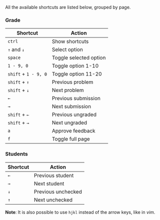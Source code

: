 All the available shortcuts are listed below, grouped by page.

### Grade

| Shortcut             | Action                 |
| -------------------- | ---------------------- |
| `ctrl`               | Show shortcuts         |
| `↑` and `↓`          | Select option          |
| `space`              | Toggle selected option |
| `1 - 9, 0`           | Toggle option 1-10     |
| `shift` + `1 - 9, 0` | Toggle option 11-20    |
| `shift` + `↑`        | Previous problem       |
| `shift` + `↓`        | Next problem           |
| `←`                  | Previous submission    |
| `→`                  | Next submission        |
| `shift` + `←`        | Previous ungraded      |
| `shift` + `→`        | Next ungraded          |
| `a`                  | Approve feedback       |
| `f`                  | Toggle full page       |

### Students

| Shortcut | Action             |
|----------|--------------------|
| `←`      | Previous student   |
| `→`      | Next student       |
| `↓`      | Previous unchecked |
| `↑`      | Next unchecked     |

**Note**: It is also possible to use `hjkl` instead of the arrow keys, like in *vim*.

